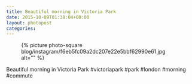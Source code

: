```yaml
---
title: Beautiful morning in Victoria Park
date: 2015-10-09T01:38:04+00:00
layout: photopost
categories:
---
```


<figure class="photo photo--square">
  {% picture photo-square blog/instagram/f6eb5fc09a2dc207e22e5bbf62990e61.jpg alt="" %}
</figure>

Beautiful morning in Victoria Park
#victoriapark #park #london #morning #commute
